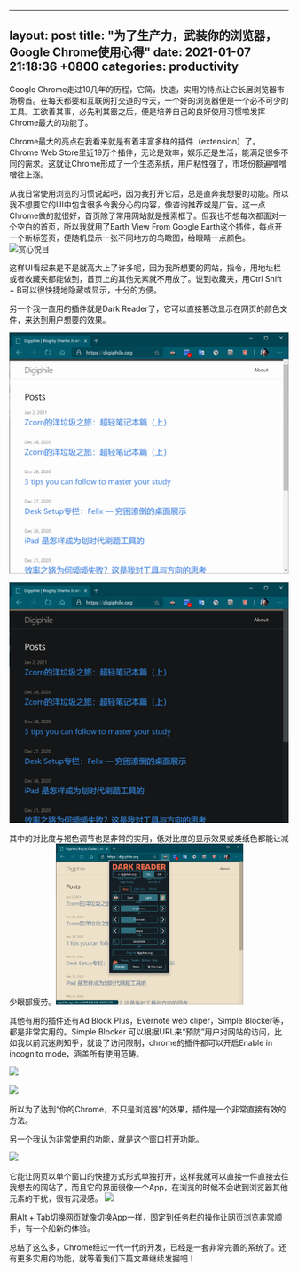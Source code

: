 
---
layout: post
title:  "为了生产力，武装你的浏览器，Google Chrome使用心得"
date:   2021-01-07 21:18:36 +0800
categories: productivity
---

Google Chrome走过10几年的历程，它简，快速，实用的特点让它长居浏览器市场榜首。在每天都要和互联网打交道的今天，一个好的浏览器便是一个必不可少的工具。工欲善其事，必先利其器之后，便是培养自己的良好使用习惯啦发挥Chrome最大的功能了。

Chrome最大的亮点在我看来就是有着丰富多样的插件（extension）了。Chrome Web Store里近19万个插件，无论是效率，娱乐还是生活，能满足很多不同的需求。这就让Chrome形成了一个生态系统，用户粘性强了，市场份额遍噌噌噌往上涨。

从我日常使用浏览的习惯说起吧，因为我打开它后，总是直奔我想要的功能。所以我不想要它的UI中包含很多令我分心的内容，像咨询推荐或是广告。这一点Chrome做的就很好，首页除了常用网站就是搜索框了。但我也不想每次都面对一个空白的首页，所以我就用了Earth View From Google Earth这个插件，每点开一个新标签页，便随机显示一张不同地方的鸟瞰图，给眼睛一点颜色。![赏心悦目][image-1]

这样UI看起来是不是就高大上了许多呢，因为我所想要的网站，指令，用地址栏或者收藏夹都能做到，首页上的其他元素就不用放了。说到收藏夹，用Ctrl Shift + B可以很快捷地隐藏或显示，十分的方便。

另一个我一直用的插件就是Dark Reader了，它可以直接篡改显示在网页的颜色文件，来达到用户想要的效果。

![Off][image-2]

![On][image-3]

其中的对比度与褐色调节也是非常的实用，低对比度的显示效果或类纸色都能让减少眼部疲劳。<img src="谷歌浏览器/image-20210107090613162.png" alt="长时间看也不累" style="zoom:33%;" />

其他有用的插件还有Ad Block Plus，Evernote web cliper，Simple Blocker等，都是非常实用的。Simple Blocker 可以根据URL来“预防”用户对网站的访问，比如我以前沉迷刷知乎，就设了访问限制，chrome的插件都可以开启Enable in incognito mode，涵盖所有使用范畴。

![][image-4]



![][image-5]

所以为了达到“你的Chrome，不只是浏览器”的效果，插件是一个非常直接有效的方法。

另一个我认为非常使用的功能，就是这个窗口打开功能。

![][image-6]

它能让网页以单个窗口的快捷方式形式单独打开，这样我就可以直接一件直接去往我想去的网站了，而且它的界面很像一个App，在浏览的时候不会收到浏览器其他元素的干扰，很有沉浸感。
![][image-7]

用Alt + Tab切换网页就像切换App一样，固定到任务栏的操作让网页浏览非常顺手，有一个船新的体验。

总结了这么多，Chrome经过一代一代的开发，已经是一套非常完善的系统了。还有更多实用的功能，就等着我们下篇文章继续发掘吧！

[image-1]:	/%E8%B0%B7%E6%AD%8C%E6%B5%8F%E8%A7%88%E5%99%A8/image-20210106193806087.png
[image-2]:	/%E8%B0%B7%E6%AD%8C%E6%B5%8F%E8%A7%88%E5%99%A8/image-20210107090257156.png
[image-3]:	/%E8%B0%B7%E6%AD%8C%E6%B5%8F%E8%A7%88%E5%99%A8/image-20210107090359788.png
[image-4]:	/%E8%B0%B7%E6%AD%8C%E6%B5%8F%E8%A7%88%E5%99%A8/image-20210107195044484.png
[image-5]:	/%E8%B0%B7%E6%AD%8C%E6%B5%8F%E8%A7%88%E5%99%A8/image-20210107195152675.png
[image-6]:	/%E8%B0%B7%E6%AD%8C%E6%B5%8F%E8%A7%88%E5%99%A8/image-20210107201340669.png
[image-7]:	/%E8%B0%B7%E6%AD%8C%E6%B5%8F%E8%A7%88%E5%99%A8/image-20210107201828752.png